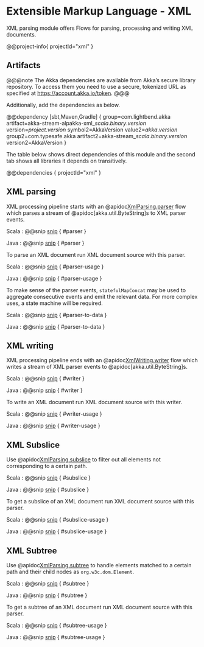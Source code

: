 # Extensible Markup Language - XML

XML parsing module offers Flows for parsing, processing and writing XML documents.


@@project-info{ projectId="xml" }

## Artifacts

@@@note
The Akka dependencies are available from Akka’s secure library repository. To access them you need to use a secure, tokenized URL as specified at https://account.akka.io/token.
@@@

Additionally, add the dependencies as below.

@@dependency [sbt,Maven,Gradle] {
  group=com.lightbend.akka
  artifact=akka-stream-alpakka-xml_$scala.binary.version$
  version=$project.version$
  symbol2=AkkaVersion
  value2=$akka.version$
  group2=com.typesafe.akka
  artifact2=akka-stream_$scala.binary.version$
  version2=AkkaVersion
}

The table below shows direct dependencies of this module and the second tab shows all libraries it depends on transitively.

@@dependencies { projectId="xml" }


## XML parsing

XML processing pipeline starts with an @apidoc[XmlParsing.parser](XmlParsing$) flow which parses a stream of @apidoc[akka.util.ByteString]s to XML parser events.

Scala
: @@snip [snip](/xml/src/test/scala/docs/scaladsl/XmlProcessingSpec.scala) { #parser }

Java
: @@snip [snip](/xml/src/test/java/docs/javadsl/XmlParsingTest.java) { #parser }

To parse an XML document run XML document source with this parser.

Scala
: @@snip [snip](/xml/src/test/scala/docs/scaladsl/XmlProcessingSpec.scala) { #parser-usage }

Java
: @@snip [snip](/xml/src/test/java/docs/javadsl/XmlParsingTest.java) { #parser-usage }

To make sense of the parser events, `statefulMapConcat` may be used to aggregate consecutive events and emit the relevant data. For more complex uses, a state machine will be required.

Scala
: @@snip [snip](/xml/src/test/scala/docs/scaladsl/XmlProcessingSpec.scala) { #parser-to-data }

Java
: @@snip [snip](/xml/src/test/java/docs/javadsl/XmlParsingTest.java) { #parser-to-data }


## XML writing

XML processing pipeline ends with an @apidoc[XmlWriting.writer](XmlWriting$) flow which writes a stream of XML parser events to @apidoc[akka.util.ByteString]s.

Scala
: @@snip [snip](/xml/src/test/scala/docs/scaladsl/XmlWritingSpec.scala) { #writer }

Java
: @@snip [snip](/xml/src/test/java/docs/javadsl/XmlWritingTest.java) { #writer }

To write an XML document run XML document source with this writer.

Scala
: @@snip [snip](/xml/src/test/scala/docs/scaladsl/XmlWritingSpec.scala) { #writer-usage }

Java
: @@snip [snip](/xml/src/test/java/docs/javadsl/XmlWritingTest.java) { #writer-usage }

## XML Subslice

Use @apidoc[XmlParsing.subslice](XmlParsing$) to filter out all elements not corresponding to a certain path.

Scala
: @@snip [snip](/xml/src/test/scala/docs/scaladsl/XmlSubsliceSpec.scala) { #subslice }

Java
: @@snip [snip](/xml/src/test/java/docs/javadsl/XmlParsingTest.java) { #subslice }

To get a subslice of an XML document run XML document source with this parser.

Scala
: @@snip [snip](/xml/src/test/scala/docs/scaladsl/XmlSubsliceSpec.scala) { #subslice-usage }

Java
: @@snip [snip](/xml/src/test/java/docs/javadsl/XmlParsingTest.java) { #subslice-usage }

## XML Subtree

Use @apidoc[XmlParsing.subtree](XmlParsing$) to handle elements matched to a certain path and their child nodes as `org.w3c.dom.Element`.

Scala
: @@snip [snip](/xml/src/test/scala/docs/scaladsl/XmlSubtreeSpec.scala) { #subtree }

Java
: @@snip [snip](/xml/src/test/java/docs/javadsl/XmlParsingTest.java) { #subtree }

To get a subtree of an XML document run XML document source with this parser.

Scala
: @@snip [snip](/xml/src/test/scala/docs/scaladsl/XmlSubtreeSpec.scala) { #subtree-usage }

Java
: @@snip [snip](/xml/src/test/java/docs/javadsl/XmlParsingTest.java) { #subtree-usage }



